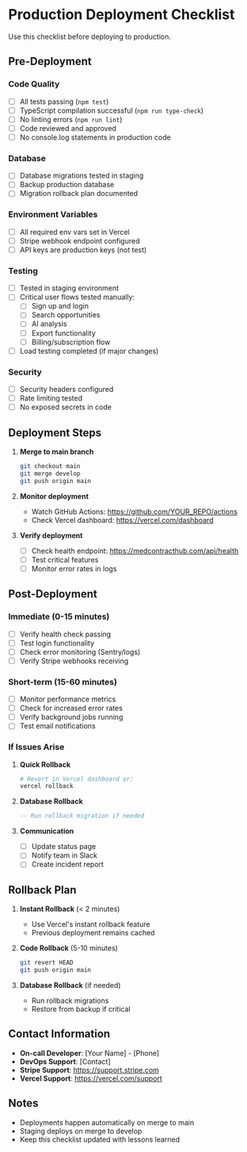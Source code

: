 # Production Deployment Checklist

Use this checklist before deploying to production.

## Pre-Deployment

### Code Quality
- [ ] All tests passing (`npm test`)
- [ ] TypeScript compilation successful (`npm run type-check`)
- [ ] No linting errors (`npm run lint`)
- [ ] Code reviewed and approved
- [ ] No console.log statements in production code

### Database
- [ ] Database migrations tested in staging
- [ ] Backup production database
- [ ] Migration rollback plan documented

### Environment Variables
- [ ] All required env vars set in Vercel
- [ ] Stripe webhook endpoint configured
- [ ] API keys are production keys (not test)

### Testing
- [ ] Tested in staging environment
- [ ] Critical user flows tested manually:
  - [ ] Sign up and login
  - [ ] Search opportunities
  - [ ] AI analysis
  - [ ] Export functionality
  - [ ] Billing/subscription flow
- [ ] Load testing completed (if major changes)

### Security
- [ ] Security headers configured
- [ ] Rate limiting tested
- [ ] No exposed secrets in code

## Deployment Steps

1. **Merge to main branch**
   ```bash
   git checkout main
   git merge develop
   git push origin main
   ```

2. **Monitor deployment**
   - Watch GitHub Actions: https://github.com/YOUR_REPO/actions
   - Check Vercel dashboard: https://vercel.com/dashboard

3. **Verify deployment**
   - [ ] Check health endpoint: https://medcontracthub.com/api/health
   - [ ] Test critical features
   - [ ] Monitor error rates in logs

## Post-Deployment

### Immediate (0-15 minutes)
- [ ] Verify health check passing
- [ ] Test login functionality
- [ ] Check error monitoring (Sentry/logs)
- [ ] Verify Stripe webhooks receiving

### Short-term (15-60 minutes)
- [ ] Monitor performance metrics
- [ ] Check for increased error rates
- [ ] Verify background jobs running
- [ ] Test email notifications

### If Issues Arise

1. **Quick Rollback**
   ```bash
   # Revert in Vercel dashboard or:
   vercel rollback
   ```

2. **Database Rollback**
   ```sql
   -- Run rollback migration if needed
   ```

3. **Communication**
   - [ ] Update status page
   - [ ] Notify team in Slack
   - [ ] Create incident report

## Rollback Plan

1. **Instant Rollback** (< 2 minutes)
   - Use Vercel's instant rollback feature
   - Previous deployment remains cached

2. **Code Rollback** (5-10 minutes)
   ```bash
   git revert HEAD
   git push origin main
   ```

3. **Database Rollback** (if needed)
   - Run rollback migrations
   - Restore from backup if critical

## Contact Information

- **On-call Developer**: [Your Name] - [Phone]
- **DevOps Support**: [Contact]
- **Stripe Support**: https://support.stripe.com
- **Vercel Support**: https://vercel.com/support

## Notes

- Deployments happen automatically on merge to main
- Staging deploys on merge to develop
- Keep this checklist updated with lessons learned